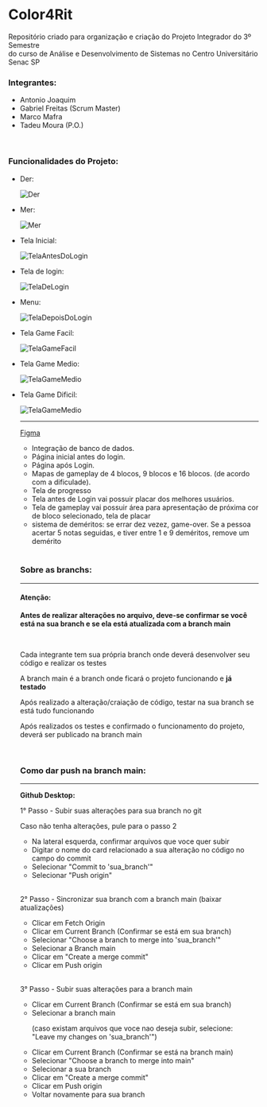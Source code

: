 # Color4Rit
Repositório criado para organização e criação do Projeto Integrador do 3º Semestre <br> do curso de Análise e Desenvolvimento de Sistemas no Centro Universitário Senac SP

<h3>Integrantes: </h3>
<ul>
  <li>Antonio Joaquim</li>
  <li>Gabriel Freitas (Scrum Master)</li>
  <li>Marco Mafra</li>    
  <li>Tadeu Moura (P.O.)</li>
</ul>


<br>


<h3>Funcionalidades do Projeto:</h3>
<ul>
    <li>Der:</li>
  
  ![Der](/images/DER.png)
  
  <li>Mer:</li>
  
  ![Mer](/images/MER.png)

  <li>Tela Inicial:</li>
  
  ![TelaAntesDoLogin](/images/TelaAntesDoLogin.jpeg)
  
  <li>Tela de login:</li>
  
  ![TelaDeLogin](/images/TelaDeLogin.jpeg)
  
  <li>Menu:</li>
  
  ![TelaDepoisDoLogin](/images/TelaDepoisDoLogin.jpeg)
  
  <li>Tela Game Facil:</li>
  
  ![TelaGameFacil](/images/TelaGameFacil.jpeg)

  <li>Tela Game Medio:</li>
  
  ![TelaGameMedio](/images/TelaGameMedio.jpeg)

  <li>Tela Game Dificil:</li>
  
  ![TelaGameMedio](/images/TelaGameDificil.jpeg)
<hr>

<a href="https://www.figma.com/file/IuWKSXrcwhTbY6hYlbj7kA/Untitled?type=design&node-id=2-61&mode=design&t=kYoEIR7NIw6bwiUj-0" target="_blank">Figma</a>

<ul>
  <li>Integração de banco de dados.</li>
  <li>Página inicial antes do login.</li>
  <li>Página após Login.</li>
  <li>Mapas de gameplay de 4 blocos, 9 blocos e 16 blocos. (de acordo com a dificulade).</li>
  <li>Tela de progresso</li>
  <li>Tela antes de Login vai possuir placar dos melhores usuários.</li>
  <li>Tela de gameplay vai possuir área para apresentação de próxima cor de bloco selecionado, tela de placar</li>
  <li>sistema de deméritos: se errar dez vezez, game-over. Se a pessoa acertar 5 notas seguidas, e tiver entre 1 e 9 deméritos, remove um demérito</li>
</ul>

<br>

<h3>Sobre as branchs:</h3>
<hr>
<h4>Atenção:</h4>
<p>
  <strong>Antes de realizar alterações no arquivo, deve-se confirmar se você está na sua branch e se ela está atualizada com a branch main</strong>
</p>
<br>

<p>Cada integrante tem sua própria branch onde deverá desenvolver seu código e realizar os testes</p>
<p>A branch main é a branch onde ficará o projeto funcionando e <strong>já testado</strong></p>
<p>Após realizado a alteração/craiação de código, testar na sua branch se está tudo funcionando</p>
<p>Após realizados os testes e confirmado o funcionamento do projeto, deverá ser publicado na branch main</p>
<br>



<h3>Como dar push na branch main:</h3>
<hr>

<strong>Github Desktop:</strong>
<p> 1° Passo - Subir suas alterações para sua branch no git</p>
<p>Caso não tenha alterações, pule para o passo 2</p>
<ul>
  <li>Na lateral esquerda, confirmar arquivos que voce quer subir</li>
  <li>Digitar o nome do card relacionado a sua alteração no código no campo do commit</li>
  <li>Selecionar "Commit to 'sua_branch'"</li>
  <li>Selecionar "Push origin"</li>
</ul>
<br>

<p> 2° Passo - Sincronizar sua branch com a branch main (baixar atualizações)</p>
<ul>
  <li>Clicar em Fetch Origin</li>
  <li>Clicar em Current Branch (Confirmar se está em sua branch)</li>
  <li>Selecionar "Choose a branch to merge into 'sua_branch'"</li>
  <li>Selecionar a Branch main</li>
  <li>Clicar em "Create a merge commit"</li>
  <li>Clicar em Push origin</li>
</ul>
<br>

<p> 3° Passo - Subir suas alterações para a branch main</p>
<ul>
  <li>Clicar em Current Branch (Confirmar se está em sua branch)</li>
  <li>Selecionar a branch main </li>
  <p>(caso existam arquivos que voce nao deseja subir, selecione: 
    <br>"Leave my changes on 'sua_branch'")</p>
  <li>Clicar em Current Branch (Confirmar se está na branch main)</li>
  <li>Selecionar "Choose a branch to merge into main"</li>
  <li>Selecionar a sua branch</li>
  <li>Clicar em "Create a merge commit"</li>
  <li>Clicar em Push origin</li>
  <li>Voltar novamente para sua branch</li>
</ul>
